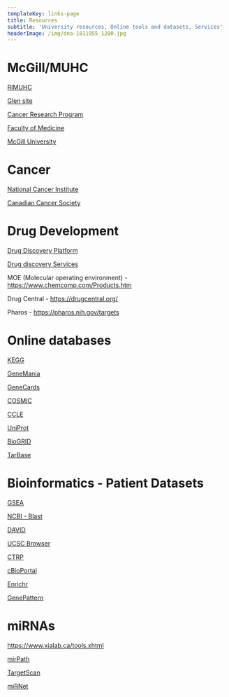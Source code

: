 ```yaml
---
templateKey: links-page
title: Resources
subtitle: 'University resources, Online tools and datasets, Services'
headerImage: /img/dna-1811955_1280.jpg
---
```

# McGill/MUHC

[RIMUHC](http://rimuhc.ca/)

[Glen site](https://muhc.ca/glen/dashboard)

[Cancer Research Program](http://rimuhc.ca/cancer-research-program)

[Faculty of Medicine](https://www.mcgill.ca/medicine/)

[McGill University](https://www.mcgill.ca/)

# Cancer

[National Cancer Institute](https://www.cancer.gov/)

[Canadian Cancer Society](http://www.cancer.ca/en/?region=qc)

# Drug Development

[Drug Discovery Platform](http://rimuhc.ca/drug-discovery)

[Drug discovery Services](http://rimuhc.ca/drug-discovery-services)

MOE (Molecular operating environment) - https://www.chemcomp.com/Products.htm

Drug Central - https://drugcentral.org/

Pharos - https://pharos.nih.gov/targets

# Online databases

[KEGG](https://www.genome.jp/kegg/)

[GeneMania](http://genemania.org/)

[GeneCards](https://www.genecards.org/)

[COSMIC](https://cancer.sanger.ac.uk/cosmic)

[CCLE](https://portals.broadinstitute.org/ccle)

[UniProt](https://www.uniprot.org/)

[BioGRID](https://thebiogrid.org/)

[TarBase](http://www.microrna.gr/tarbase)

# Bioinformatics - Patient Datasets

[GSEA](http://software.broadinstitute.org/gsea/index.jsp)

[NCBI - Blast](https://blast.ncbi.nlm.nih.gov/Blast.cgi)

[DAVID](https://david.ncifcrf.gov/)

[UCSC Browser](http://genome.ucsc.edu/)

[CTRP](http://portals.broadinstitute.org/ctrp/)

[cBioPortal](https://www.cbioportal.org/)

[Enrichr](http://amp.pharm.mssm.edu/Enrichr/)

[GenePattern](http://software.broadinstitute.org/cancer/software/genepattern/)

# miRNAs

https://www.xialab.ca/tools.xhtml

[mirPath](< http://snf-515788.vm.okeanos.grnet.gr/>)

[TargetScan](< http://www.targetscan.org/vert_72/>)

[miRNet](https://www.mirnet.ca/faces/home.xhtml)

#
